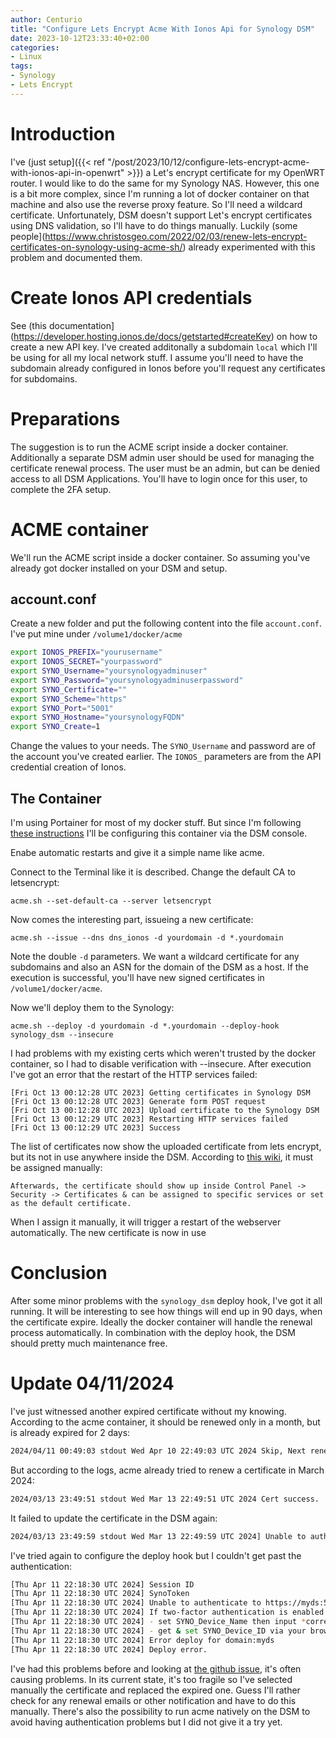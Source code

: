 ```yaml
---
author: Centurio
title: "Configure Lets Encrypt Acme With Ionos Api for Synology DSM"
date: 2023-10-12T23:33:40+02:00
categories:
- Linux
tags:
- Synology
- Lets Encrypt
---
```

# Introduction
I've (just setup]({{< ref "/post/2023/10/12/configure-lets-encrypt-acme-with-ionos-api-in-openwrt" >}}) a Let's encrypt certificate for my OpenWRT router. I would like to do the same for my Synology NAS. However, this one is a bit more complex, since I'm running a lot of docker container on that machine and also use the reverse proxy feature. So I'll need a wildcard certificate. Unfortunately, DSM doesn't support Let's encrypt certificates using DNS validation, so I'll have to do things manually. Luckily (some people](https://www.christosgeo.com/2022/02/03/renew-lets-encrypt-certificates-on-synology-using-acme-sh/) already experimented with this problem and documented them.

# Create Ionos API credentials
See (this documentation](https://developer.hosting.ionos.de/docs/getstarted#createKey) on how to create a new API key. I've created additonally a subdomain `local` which I'll be using for all my local network stuff. I assume you'll need to have the subdomain already configured in Ionos before you'll request any certificates for subdomains.

# Preparations
The suggestion is to run the ACME script inside a docker container. Additionally a separate DSM admin user should be used for managing the certificate renewal process. The user must be an admin, but can be denied access to all DSM Applications. You'll have to login once for this user, to complete the 2FA setup.

# ACME container
We'll run the ACME script inside a docker container. So assuming you've already got docker installed on your DSM and setup.
## account.conf
Create a new folder and put the following content into the file `account.conf`. I've put mine under `/volume1/docker/acme`

```bash
export IONOS_PREFIX="yourusername"
export IONOS_SECRET="yourpassword"
export SYNO_Username="yoursynologyadminuser"
export SYNO_Password="yoursynologyadminuserpassword"
export SYNO_Certificate=""
export SYNO_Scheme="https"
export SYNO_Port="5001"
export SYNO_Hostname="yoursynologyFQDN"
export SYNO_Create=1
```

Change the values to your needs. The `SYNO_Username` and password are of the account you've created earlier. The `IONOS_` parameters are from the API credential creation of Ionos.

## The Container
I'm using Portainer for most of my docker stuff. But since I'm following [these instructions](https://www.christosgeo.com/2022/02/03/renew-lets-encrypt-certificates-on-synology-using-acme-sh/) I'll be configuring this container via the DSM console.

Enabe automatic restarts and give it a simple name like acme.

Connect to the Terminal like it is described. Change the default CA to letsencrypt:

`acme.sh --set-default-ca --server letsencrypt`

Now comes the interesting part, issueing a new certificate:

`acme.sh --issue --dns dns_ionos -d yourdomain -d *.yourdomain`

Note the double `-d` parameters. We want a wildcard certificate for any subdomains and also an ASN for the domain of the DSM as a host. If the execution is successful, you'll have new signed certificates in `/volume1/docker/acme`.

Now we'll deploy them to the Synology:

`acme.sh --deploy -d yourdomain -d *.yourdomain --deploy-hook synology_dsm --insecure`

I had problems with my existing certs which weren't trusted by the docker container, so I had to disable verification with --insecure. After execution I've got an error that the restart of the HTTP services failed:

```
[Fri Oct 13 00:12:28 UTC 2023] Getting certificates in Synology DSM              
[Fri Oct 13 00:12:28 UTC 2023] Generate form POST request                        
[Fri Oct 13 00:12:28 UTC 2023] Upload certificate to the Synology DSM            
[Fri Oct 13 00:12:29 UTC 2023] Restarting HTTP services failed                   
[Fri Oct 13 00:12:29 UTC 2023] Success   
```

The list of certificates now show the uploaded certificate from lets encrypt, but its not in use anywhere inside the DSM. According to [this wiki](https://github.com/acmesh-official/acme.sh/wiki/deployhooks#20-deploy-the-certificate-to-synology-dsm), it must be assigned manually:

```
Afterwards, the certificate should show up inside Control Panel -> Security -> Certificates & can be assigned to specific services or set as the default certificate.
```
 
When I assign it manually, it will trigger a restart of the webserver automatically. The new certificate is now in use

# Conclusion
After some minor problems with the `synology_dsm` deploy hook, I've got it all running. It will be interesting to see how things will end up in 90 days, when the certificate expire. Ideally the docker container will handle the renewal process automatically. In combination with the deploy hook, the DSM should pretty much maintenance free.

# Update 04/11/2024
I've just witnessed another expired certificate without my knowing. According to the acme container, it should be renewed only in a month, but is already expired for 2 days:

```bash
2024/04/11 00:49:03	stdout Wed Apr 10 22:49:03 UTC 2024 Skip, Next renewal time is: 2024-05-11T22:49:51Z
```

But according to the logs, acme already tried to renew a certificate in March 2024:

```bash
2024/03/13 23:49:51	stdout Wed Mar 13 22:49:51 UTC 2024 Cert success.
```

It failed to update the certificate in the DSM again:

```bash
2024/03/13 23:49:59	stdout Wed Mar 13 22:49:59 UTC 2024] Unable to authenticate to https://myds:5001 - check your username & password.
```

I've tried again to configure the deploy hook but I couldn't get past the authentication:

```bash
[Thu Apr 11 22:18:30 UTC 2024] Session ID
[Thu Apr 11 22:18:30 UTC 2024] SynoToken
[Thu Apr 11 22:18:30 UTC 2024] Unable to authenticate to https://myds:5001 - check your username & password.
[Thu Apr 11 22:18:30 UTC 2024] If two-factor authentication is enabled for the user:
[Thu Apr 11 22:18:30 UTC 2024] - set SYNO_Device_Name then input *correct* OTP-code manually
[Thu Apr 11 22:18:30 UTC 2024] - get & set SYNO_Device_ID via your browser cookies
[Thu Apr 11 22:18:30 UTC 2024] Error deploy for domain:myds
[Thu Apr 11 22:18:30 UTC 2024] Deploy error.
```

I've had this problems before and looking at [the github issue](https://github.com/acmesh-official/acme.sh/issues/2727), it's often causing problems. In its current state, it's too fragile so I've selected manually the certificate and replaced the expired one. Guess I'll rather check for any renewal emails or other notification and have to do this manually. There's also the possibility to run acme natively on the DSM to avoid having authentication problems but I did not give it a try yet.